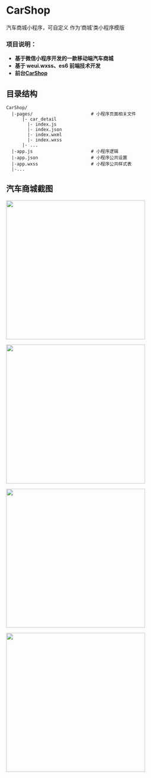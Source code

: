 # CarShop
汽车商城小程序，可自定义 作为‘商城’类小程序模版

### 项目说明：

- **基于微信小程序开发的一款移动端汽车商城**
- **基于 weui.wxss、es6 前端技术开发**
- **前台[CarShop](https://github.com/kuhami/CarShop/)**

## 目录结构
    
    CarShop/
      |-pages/                      # 小程序页面相关文件
          |- car_detail
            |- index.js
            |- index.json
            |- index.wxml
            |- index.wxss
          |- ...
      |-app.js                      # 小程序逻辑
      |-app.json                    # 小程序公共设置
      |-app.wxss                    # 小程序公共样式表
      |-...

## 汽车商城截图

<p><a target="_blank" href="https://github.com/kuhami/CarShop/blob/master/image/jt4.jpeg"><img src="https://raw.githubusercontent.com/kuhami/CarShop/master/image/jt4.jpeg" width="375px" style="max-width:100%;"></a></p>

<p><a target="_blank" href="https://github.com/kuhami/CarShop/blob/master/image/jt3.jpeg"><img src="https://raw.githubusercontent.com/kuhami/CarShop/master/image/jt3.jpeg" width="375px" style="max-width:100%;"></a></p>

<p><a target="_blank" href="https://github.com/kuhami/CarShop/blob/master/image/jt2.jpeg"><img src="https://raw.githubusercontent.com/kuhami/CarShop/master/image/jt2.jpeg" width="375px" style="max-width:100%;"></a></p>

<p><a target="_blank" href="https://github.com/kuhami/CarShop/blob/master/image/jt1.png"><img src="https://raw.githubusercontent.com/kuhami/CarShop/master/image/jt1.png" width="375px" style="max-width:100%;"></a></p>

